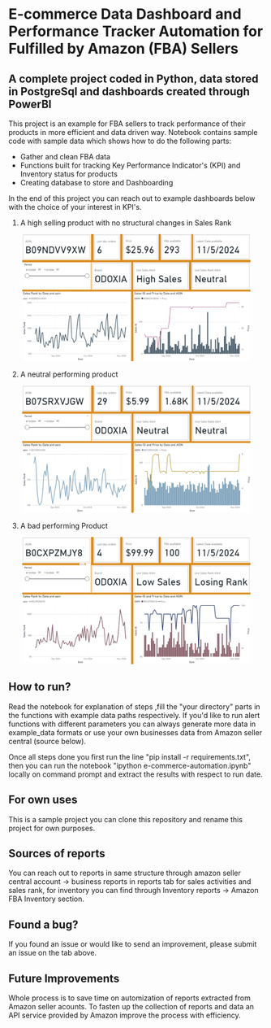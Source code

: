 # E-commerce Data Dashboard and Performance Tracker Automation for Fulfilled by Amazon (FBA) Sellers        

## A complete project coded in Python, data stored in PostgreSql and dashboards created through PowerBI

This project is an example for FBA sellers to track performance of their products in more efficient and data driven way. Notebook contains sample code with sample data which shows how to do the following parts: 

* Gather and clean FBA data 
* Functions built for tracking Key Performance Indicator's (KPI) and Inventory status for products
* Creating database to store and Dashboarding 


In the end of this project you can reach out to example dashboards below with the choice of your interest in KPI's. 


1. A high selling product with no structural changes in Sales Rank

<p style="text-align: center"><img src="dashboards/highsales.png" width="450" height="250" />

2. A neutral performing product

<p style="text-align: center"><img src="dashboards/neutr.png" width="450" height="250" />

3. A bad performing Product

<p style="text-align: center"> <img src="dashboards/lowsales.png" width="450" height="250" />

## How to run? 
Read the notebook for explanation of steps ,fill the "your directory" parts in the functions with example data paths respectively. If you'd like to run alert functions with different parameters you can always generate more data in example_data formats or use your own businesses data from Amazon seller central (source below). 

Once all steps done you first run the line "pip install -r requirements.txt", then you can run the notebook "ipython e-commerce-automation.ipynb" locally on command prompt and extract the results with respect to run date. 


## For own uses 
This is a sample project you can clone this repository and rename this project for own purposes. 

## Sources of reports 
You can reach out to reports in same structure through amazon seller central account -> business reports in reports tab for sales activities and sales rank, for inventory you can find through Inventory reports -> Amazon FBA Inventory section.  

## Found a bug? 
If you found an issue or would like to send an improvement, please submit an issue on the tab above. 

## Future Improvements 
Whole process is to save time on automization of reports extracted from Amazon seller acounts. To fasten up the collection of reports and data an API service provided by Amazon improve the process with efficiency. 